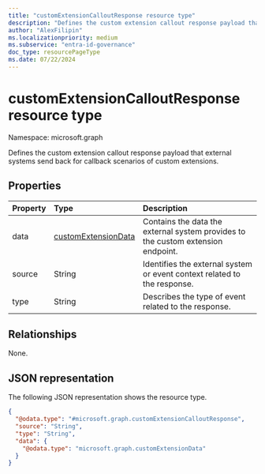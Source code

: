 ```yaml
---
title: "customExtensionCalloutResponse resource type"
description: "Defines the custom extension callout response payload that external systems send back for callback scenarios of custom extensions."
author: "AlexFilipin"
ms.localizationpriority: medium
ms.subservice: "entra-id-governance"
doc_type: resourcePageType
ms.date: 07/22/2024
---
```


# customExtensionCalloutResponse resource type

Namespace: microsoft.graph

Defines the custom extension callout response payload that external systems send back for callback scenarios of custom extensions.

## Properties

|Property|Type|Description|
|:---|:---|:---|
|data|[customExtensionData](../resources/customextensiondata.md)|Contains the data the external system provides to the custom extension endpoint.|
|source|String|Identifies the external system or event context related to the response.|
|type|String|Describes the type of event related to the response.|

## Relationships

None.

## JSON representation

The following JSON representation shows the resource type.
<!-- {
  "blockType": "resource",
  "@odata.type": "microsoft.graph.customExtensionCalloutResponse"
}
-->
``` json
{
  "@odata.type": "#microsoft.graph.customExtensionCalloutResponse",
  "source": "String",
  "type": "String",
  "data": {
    "@odata.type": "microsoft.graph.customExtensionData"
  }
}
```

